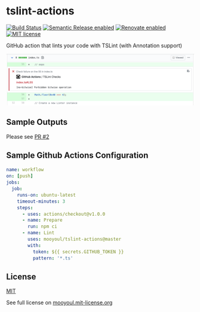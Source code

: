 # tslint-actions

[![Build Status](https://github.com/mooyoul/tslint-actions/workflows/workflow/badge.svg)](https://github.com/mooyoul/tslint-actions/actions)
[![Semantic Release enabled](https://img.shields.io/badge/%20%20%F0%9F%93%A6%F0%9F%9A%80-semantic--release-e10079.svg)](https://github.com/semantic-release/semantic-release)
[![Renovate enabled](https://img.shields.io/badge/renovate-enabled-brightgreen.svg)](https://renovatebot.com/)
[![MIT license](http://img.shields.io/badge/license-MIT-blue.svg)](http://mooyoul.mit-license.org/)

GitHub action that lints your code with TSLint (with Annotation support)

![Example](example.png)


## Sample Outputs

Please see [PR #2](https://github.com/mooyoul/tslint-actions/pull/2/files)

## Sample Github Actions Configuration 

```yaml
name: workflow
on: [push]
jobs:
  job:
    runs-on: ubuntu-latest
    timeout-minutes: 3
    steps:
      - uses: actions/checkout@v1.0.0
      - name: Prepare
        run: npm ci
      - name: Lint
        uses: mooyoul/tslint-actions@master
        with:
          token: ${{ secrets.GITHUB_TOKEN }}
          pattern: '*.ts'
```

## License
[MIT](LICENSE)

See full license on [mooyoul.mit-license.org](http://mooyoul.mit-license.org/)
